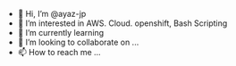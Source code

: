 - 👋 Hi, I’m @ayaz-jp
- 👀 I’m interested in AWS. Cloud. openshift, Bash Scripting
- 🌱 I’m currently learning   
- 💞️ I’m looking to collaborate on ...
- 📫 How to reach me ...

<!---
ayaz-jp/ayaz-jp is a ✨ special ✨ repository because its `README.md` (this file) appears on your GitHub profile.
You can click the Preview link to take a look at your changes.
--->
